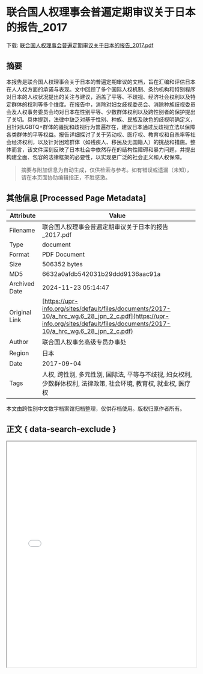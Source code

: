 # 联合国人权理事会普遍定期审议关于日本的报告_2017

<!-- tcd_download_link -->
下载: <a href="../联合国人权理事会普遍定期审议关于日本的报告_2017.pdf" download>联合国人权理事会普遍定期审议关于日本的报告_2017.pdf</a>
<!-- tcd_download_link_end -->

## 摘要

<!-- tcd_abstract -->
本报告是联合国人权理事会关于日本的普遍定期审议的文档，旨在汇编和评估日本在人人权方面的承诺与表现。文中回顾了多个国际人权机制、条约机构和特别程序对日本的人权状况提出的关注与建议，涵盖了平等、不歧视、经济社会权利以及特定群体的权利等多个维度。在报告中，消除对妇女歧视委员会、消除种族歧视委员会及人权事务委员会均对日本在性别平等、少数群体权利以及跨性别者的保护提出了关切。具体提到，法律中缺乏对基于性别、种族、民族及肤色的歧视明确定义，且针对LGBTQ+群体的骚扰和歧视行为普遍存在，建议日本通过反歧视立法以保障各类群体的平等权益。报告详细探讨了关于劳动权、医疗权、教育权和自杀率等社会经济权利，以及针对困难群体（如残疾人、移民及无国籍人）的挑战和措施。整体而言，该文件深刻反映了日本社会中依然存在的结构性障碍和暴力问题，并提出构建全面、包容的法律框架的必要性，以实现更广泛的社会正义和人权保障。

<!-- tcd_abstract_end -->

> 摘要与附加信息为自动生成，仅供检索与参考。如有错误或遗漏（未知），请在本页面协助编辑指正，不胜感激。

## 其他信息 [Processed Page Metadata]

| Attribute       | Value                                  |
|-----------------|----------------------------------------|
| Filename        | 联合国人权理事会普遍定期审议关于日本的报告_2017.pdf                             |
| Type            | document                                 |
| Format          | PDF Document                               |
| Size            | 506352 bytes                           |
| MD5             | 6632a0afdb542031b29ddd9136aac91a                                  |
| Archived Date   | 2024-11-23 05:14:47                             |
| Original Link   | [https://upr-info.org/sites/default/files/documents/2017-10/a_hrc_wg.6_28_jpn_2_c.pdf](https://upr-info.org/sites/default/files/documents/2017-10/a_hrc_wg.6_28_jpn_2_c.pdf)                         |
| Author          | 联合国人权事务高级专员办事处                               |
| Region          | 日本                               |
| Date            | 2017-09-04                                 |
| Tags            | 人权, 跨性别, 多元性别, 国际法, 平等与不歧视, 妇女权利, 少数群体权利, 法律政策, 社会环境, 教育权, 就业权, 医疗权                                 |

本文由跨性别中文数字档案馆归档整理，仅供存档使用。版权归原作者所有。


## 正文 { data-search-exclude }

<!-- tcd_main_text -->
<iframe src="../联合国人权理事会普遍定期审议关于日本的报告_2017.pdf" width="100%" height="600px">
    <p>无法显示PDF，请下载查看。</p>
</iframe>
<!-- tcd_main_text_end -->

